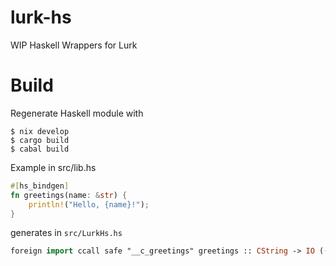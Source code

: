 # lurk-hs
WIP Haskell Wrappers for Lurk

# Build

Regenerate Haskell module with

```
$ nix develop
$ cargo build
$ cabal build
```

Example in src/lib.hs

```rust
#[hs_bindgen]
fn greetings(name: &str) {
    println!("Hello, {name}!");
}
```

generates in `src/LurkHs.hs`

```haskell
foreign import ccall safe "__c_greetings" greetings :: CString -> IO (())
```
